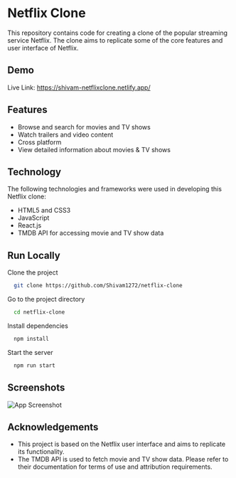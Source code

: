 
# Netflix Clone

This repository contains code for creating a clone of the popular streaming service Netflix. The clone aims to replicate some of the core features and user interface of Netflix.


## Demo

Live Link: https://shivam-netflixclone.netlify.app/

## Features

- Browse and search for movies and TV shows
- Watch trailers and video content
- Cross platform
- View detailed information about movies & TV shows


## Technology
The following technologies and frameworks were used in developing this Netflix clone:

- HTML5 and CSS3
- JavaScript
- React.js
- TMDB API for accessing movie and TV show data
## Run Locally

Clone the project

```bash
  git clone https://github.com/Shivam1272/netflix-clone
```

Go to the project directory

```bash
  cd netflix-clone
```

Install dependencies

```bash
  npm install
```

Start the server

```bash
  npm run start
```


## Screenshots

![App Screenshot](https://user-images.githubusercontent.com/96972819/226835942-56590e67-f66a-43a5-a4b6-07071c30abf7.png)


## Acknowledgements

 - This project is based on the Netflix user interface and aims to replicate its functionality.
- The TMDB API is used to fetch movie and TV show data. Please refer to their documentation for terms of use and attribution requirements.

